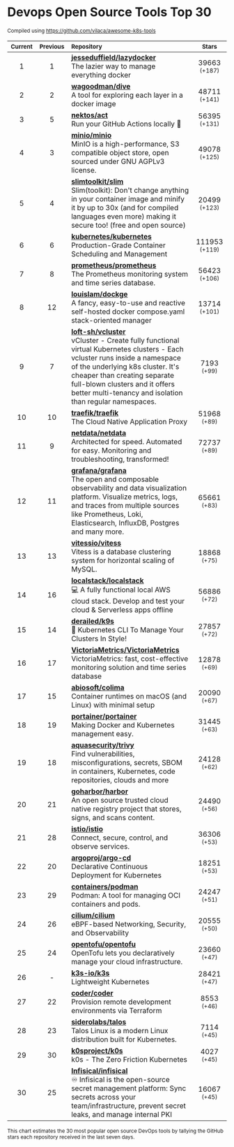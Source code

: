 # Devops Open Source Tools Top 30
<sup>Compiled using https://github.com/vilaca/awesome-k8s-tools</sup>
<div align="center">

|<sub>Current</sub>|<sub>Previous</sub>|<sub>Repository</sub>|<sub>Stars</sub>|
|:---:|:---:|:---|:---:|
|1|1|[**jesseduffield/lazydocker**](https://github.com/jesseduffield/lazydocker)<br/>The lazier way to manage everything docker|39663 <sup>(+187)</sup>|
|2|2|[**wagoodman/dive**](https://github.com/wagoodman/dive)<br/>A tool for exploring each layer in a docker image|48711 <sup>(+141)</sup>|
|3|5|[**nektos/act**](https://github.com/nektos/act)<br/>Run your GitHub Actions locally 🚀|56395 <sup>(+131)</sup>|
|4|3|[**minio/minio**](https://github.com/minio/minio)<br/>MinIO is a high-performance, S3 compatible object store, open sourced under GNU AGPLv3 license.|49078 <sup>(+125)</sup>|
|5|4|[**slimtoolkit/slim**](https://github.com/slimtoolkit/slim)<br/>Slim(toolkit): Don't change anything in your container image and minify it by up to 30x (and for compiled languages even more) making it secure too! (free and open source)|20499 <sup>(+123)</sup>|
|6|6|[**kubernetes/kubernetes**](https://github.com/kubernetes/kubernetes)<br/>Production-Grade Container Scheduling and Management|111953 <sup>(+119)</sup>|
|7|8|[**prometheus/prometheus**](https://github.com/prometheus/prometheus)<br/>The Prometheus monitoring system and time series database.|56423 <sup>(+106)</sup>|
|8|12|[**louislam/dockge**](https://github.com/louislam/dockge)<br/>A fancy, easy-to-use and reactive self-hosted docker compose.yaml stack-oriented manager|13714 <sup>(+101)</sup>|
|9|7|[**loft-sh/vcluster**](https://github.com/loft-sh/vcluster)<br/>vCluster - Create fully functional virtual Kubernetes clusters - Each vcluster runs inside a namespace of the underlying k8s cluster. It's cheaper than creating separate full-blown clusters and it offers better multi-tenancy and isolation than regular namespaces.|7193 <sup>(+99)</sup>|
|10|10|[**traefik/traefik**](https://github.com/traefik/traefik)<br/>The Cloud Native Application Proxy|51968 <sup>(+89)</sup>|
|11|9|[**netdata/netdata**](https://github.com/netdata/netdata)<br/>Architected for speed. Automated for easy. Monitoring and troubleshooting, transformed!|72737 <sup>(+89)</sup>|
|12|11|[**grafana/grafana**](https://github.com/grafana/grafana)<br/>The open and composable observability and data visualization platform. Visualize metrics, logs, and traces from multiple sources like Prometheus, Loki, Elasticsearch, InfluxDB, Postgres and many more. |65661 <sup>(+83)</sup>|
|13|13|[**vitessio/vitess**](https://github.com/vitessio/vitess)<br/>Vitess is a database clustering system for horizontal scaling of MySQL.|18868 <sup>(+75)</sup>|
|14|16|[**localstack/localstack**](https://github.com/localstack/localstack)<br/>💻 A fully functional local AWS cloud stack. Develop and test your cloud & Serverless apps offline|56886 <sup>(+72)</sup>|
|15|14|[**derailed/k9s**](https://github.com/derailed/k9s)<br/>🐶 Kubernetes CLI To Manage Your Clusters In Style!|27857 <sup>(+72)</sup>|
|16|17|[**VictoriaMetrics/VictoriaMetrics**](https://github.com/VictoriaMetrics/VictoriaMetrics)<br/>VictoriaMetrics: fast, cost-effective monitoring solution and time series database|12878 <sup>(+69)</sup>|
|17|15|[**abiosoft/colima**](https://github.com/abiosoft/colima)<br/>Container runtimes on macOS (and Linux) with minimal setup|20090 <sup>(+67)</sup>|
|18|19|[**portainer/portainer**](https://github.com/portainer/portainer)<br/>Making Docker and Kubernetes management easy.|31445 <sup>(+63)</sup>|
|19|18|[**aquasecurity/trivy**](https://github.com/aquasecurity/trivy)<br/>Find vulnerabilities, misconfigurations, secrets, SBOM in containers, Kubernetes, code repositories, clouds and more|24128 <sup>(+62)</sup>|
|20|21|[**goharbor/harbor**](https://github.com/goharbor/harbor)<br/>An open source trusted cloud native registry project that stores, signs, and scans content.|24490 <sup>(+56)</sup>|
|21|28|[**istio/istio**](https://github.com/istio/istio)<br/>Connect, secure, control, and observe services.|36306 <sup>(+53)</sup>|
|22|20|[**argoproj/argo-cd**](https://github.com/argoproj/argo-cd)<br/>Declarative Continuous Deployment for Kubernetes|18251 <sup>(+53)</sup>|
|23|29|[**containers/podman**](https://github.com/containers/podman)<br/>Podman: A tool for managing OCI containers and pods.|24247 <sup>(+51)</sup>|
|24|26|[**cilium/cilium**](https://github.com/cilium/cilium)<br/>eBPF-based Networking, Security, and Observability|20555 <sup>(+50)</sup>|
|25|24|[**opentofu/opentofu**](https://github.com/opentofu/opentofu)<br/>OpenTofu lets you declaratively manage your cloud infrastructure.|23660 <sup>(+47)</sup>|
|26|-|[**k3s-io/k3s**](https://github.com/k3s-io/k3s)<br/>Lightweight Kubernetes|28421 <sup>(+47)</sup>|
|27|22|[**coder/coder**](https://github.com/coder/coder)<br/>Provision remote development environments via Terraform|8553 <sup>(+46)</sup>|
|28|23|[**siderolabs/talos**](https://github.com/siderolabs/talos)<br/>Talos Linux is a modern Linux distribution built for Kubernetes.|7114 <sup>(+45)</sup>|
|29|30|[**k0sproject/k0s**](https://github.com/k0sproject/k0s)<br/>k0s - The Zero Friction Kubernetes|4027 <sup>(+45)</sup>|
|30|25|[**Infisical/infisical**](https://github.com/Infisical/infisical)<br/>♾ Infisical is the open-source secret management platform: Sync secrets across your team/infrastructure, prevent secret leaks, and manage internal PKI|16067 <sup>(+45)</sup>|


</div>

<sub>This chart estimates the 30 most popular open source DevOps tools by tallying the GitHub stars each repository received in the last seven days.</sub>
